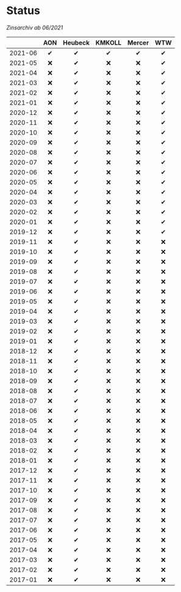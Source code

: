 # Status
_Zinsarchiv ab 06/2021_

&zwnj;  | AON      | Heubeck  | KMKOLL   | Mercer   | WTW      |
:------:|:--------:|:--------:|:--------:|:--------:|:--------:|
2021-06 | &#10004; | &#10004; | &#10004; | &#10004; | &#10004; |
2021-05 | &#10060; | &#10004; | &#10060; | &#10060; | &#10004; |
2021-04 | &#10060; | &#10004; | &#10060; | &#10060; | &#10004; |
2021-03 | &#10060; | &#10004; | &#10060; | &#10060; | &#10004; |
2021-02 | &#10060; | &#10004; | &#10060; | &#10060; | &#10004; |
2021-01 | &#10060; | &#10004; | &#10060; | &#10060; | &#10004; |
2020-12 | &#10060; | &#10004; | &#10060; | &#10060; | &#10004; |
2020-11 | &#10060; | &#10004; | &#10060; | &#10060; | &#10004; |
2020-10 | &#10060; | &#10004; | &#10060; | &#10060; | &#10004; |
2020-09 | &#10060; | &#10004; | &#10060; | &#10060; | &#10004; |
2020-08 | &#10060; | &#10004; | &#10060; | &#10060; | &#10004; |
2020-07 | &#10060; | &#10004; | &#10060; | &#10060; | &#10004; |
2020-06 | &#10060; | &#10004; | &#10060; | &#10060; | &#10004; |
2020-05 | &#10060; | &#10004; | &#10060; | &#10060; | &#10004; |
2020-04 | &#10060; | &#10004; | &#10060; | &#10060; | &#10004; |
2020-03 | &#10060; | &#10004; | &#10060; | &#10060; | &#10004; |
2020-02 | &#10060; | &#10004; | &#10060; | &#10060; | &#10004; |
2020-01 | &#10060; | &#10004; | &#10060; | &#10060; | &#10004; |
2019-12 | &#10060; | &#10004; | &#10060; | &#10060; | &#10004; |
2019-11 | &#10060; | &#10004; | &#10060; | &#10060; | &#10060; |
2019-10 | &#10060; | &#10004; | &#10060; | &#10060; | &#10060; |
2019-09 | &#10060; | &#10004; | &#10060; | &#10060; | &#10060; |
2019-08 | &#10060; | &#10004; | &#10060; | &#10060; | &#10060; |
2019-07 | &#10060; | &#10004; | &#10060; | &#10060; | &#10060; |
2019-06 | &#10060; | &#10004; | &#10060; | &#10060; | &#10060; |
2019-05 | &#10060; | &#10004; | &#10060; | &#10060; | &#10060; |
2019-04 | &#10060; | &#10004; | &#10060; | &#10060; | &#10060; |
2019-03 | &#10060; | &#10004; | &#10060; | &#10060; | &#10060; |
2019-02 | &#10060; | &#10004; | &#10060; | &#10060; | &#10060; |
2019-01 | &#10060; | &#10004; | &#10060; | &#10060; | &#10060; |
2018-12 | &#10060; | &#10004; | &#10060; | &#10060; | &#10060; |
2018-11 | &#10060; | &#10004; | &#10060; | &#10060; | &#10060; |
2018-10 | &#10060; | &#10004; | &#10060; | &#10060; | &#10060; |
2018-09 | &#10060; | &#10004; | &#10060; | &#10060; | &#10060; |
2018-08 | &#10060; | &#10004; | &#10060; | &#10060; | &#10060; |
2018-07 | &#10060; | &#10004; | &#10060; | &#10060; | &#10060; |
2018-06 | &#10060; | &#10004; | &#10060; | &#10060; | &#10060; |
2018-05 | &#10060; | &#10004; | &#10060; | &#10060; | &#10060; |
2018-04 | &#10060; | &#10004; | &#10060; | &#10060; | &#10060; |
2018-03 | &#10060; | &#10004; | &#10060; | &#10060; | &#10060; |
2018-02 | &#10060; | &#10004; | &#10060; | &#10060; | &#10060; |
2018-01 | &#10060; | &#10004; | &#10060; | &#10060; | &#10060; |
2017-12 | &#10060; | &#10004; | &#10060; | &#10060; | &#10060; |
2017-11 | &#10060; | &#10004; | &#10060; | &#10060; | &#10060; |
2017-10 | &#10060; | &#10004; | &#10060; | &#10060; | &#10060; |
2017-09 | &#10060; | &#10004; | &#10060; | &#10060; | &#10060; |
2017-08 | &#10060; | &#10004; | &#10060; | &#10060; | &#10060; |
2017-07 | &#10060; | &#10004; | &#10060; | &#10060; | &#10060; |
2017-06 | &#10060; | &#10004; | &#10060; | &#10060; | &#10060; |
2017-05 | &#10060; | &#10004; | &#10060; | &#10060; | &#10060; |
2017-04 | &#10060; | &#10004; | &#10060; | &#10060; | &#10060; |
2017-03 | &#10060; | &#10004; | &#10060; | &#10060; | &#10060; |
2017-02 | &#10060; | &#10004; | &#10060; | &#10060; | &#10060; |
2017-01 | &#10060; | &#10004; | &#10060; | &#10060; | &#10060; |
